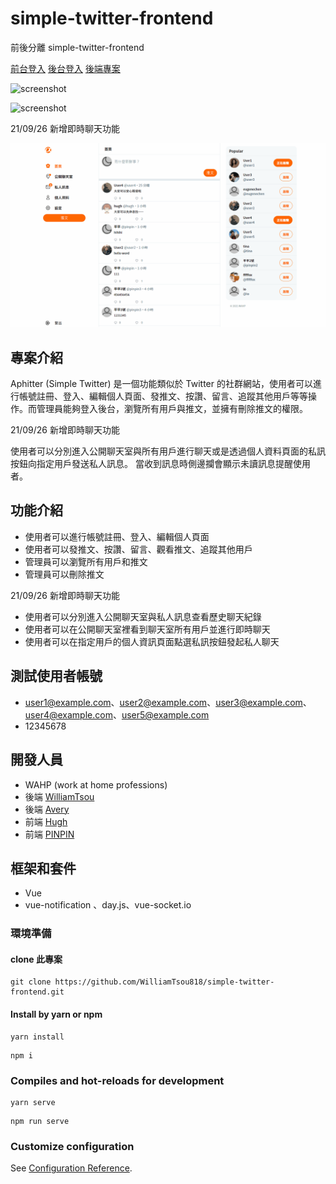 # simple-twitter-frontend

前後分離 simple-twitter-frontend

[前台登入](https://williamtsou818.github.io/simple-twitter-frontend/#/user/login)
[後台登入](https://williamtsou818.github.io/simple-twitter-frontend/#/user/login)
[後端專案](https://github.com/WilliamTsou818/twitter-api-2020)

![screenshot](./.README/post.gif)

![screenshot](./.README/admin.gif)

21/09/26 新增即時聊天功能

![screenshot](./.README/chat.gif)

## 專案介紹

Aphitter (Simple Twitter) 是一個功能類似於 Twitter 的社群網站，使用者可以進行帳號註冊、登入、編輯個人頁面、發推文、按讚、留言、追蹤其他用戶等等操作。而管理員能夠登入後台，瀏覽所有用戶與推文，並擁有刪除推文的權限。

21/09/26 新增即時聊天功能

使用者可以分別進入公開聊天室與所有用戶進行聊天或是透過個人資料頁面的私訊按鈕向指定用戶發送私人訊息。
當收到訊息時側邊攔會顯示未讀訊息提醒使用者。

## 功能介紹

- 使用者可以進行帳號註冊、登入、編輯個人頁面
- 使用者可以發推文、按讚、留言、觀看推文、追蹤其他用戶
- 管理員可以瀏覽所有用戶和推文
- 管理員可以刪除推文

21/09/26 新增即時聊天功能

- 使用者可以分別進入公開聊天室與私人訊息查看歷史聊天紀錄
- 使用者可以在公開聊天室裡看到聊天室所有用戶並進行即時聊天
- 使用者可以在指定用戶的個人資訊頁面點選私訊按鈕發起私人聊天

## 測試使用者帳號

- user1@example.com、user2@example.com、user3@example.com、user4@example.com、user5@example.com
- 12345678

## 開發人員

- WAHP (work at home professions)
- 後端 [WilliamTsou](https://github.com/WilliamTsou818)
- 後端 [Avery](https://github.com/AveryYang)
- 前端 [Hugh](https://github.com/indexhui)
- 前端 [PINPIN](https://github.com/YPINPIN)

## 框架和套件

- Vue
- vue-notification 、day.js、vue-socket.io

### 環境準備

#### clone 此專案

```
git clone https://github.com/WilliamTsou818/simple-twitter-frontend.git
```

#### Install by yarn or npm

```
yarn install
```

```
npm i
```

### Compiles and hot-reloads for development

```
yarn serve
```

```
npm run serve
```

### Customize configuration

See [Configuration Reference](https://cli.vuejs.org/config/).
